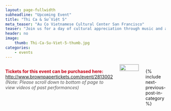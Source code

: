 ```yaml
---
layout: page-fullwidth
subheadline: "Upcoming Event"
title: "Thi Ca & Sử Việt 5"
meta_teaser: "Au Co Vietnamese Cultural Center San Francisco"
teaser: "Join us for a day of cultural appreciation through music and arts presented by the Au Co Vietnamese Cultural Center and Auco Productions. This rich program will include singing, dancing,folk opera excerpts, and musical performances ..."
header: no
image:
    thumb: Thi-Ca-Su-Viet-5-thumb.jpg
categories:
    - events
---
```

<!--more-->
<div class="small-12 columns" style="padding: 0px; border-bottom: none;" markdown="1">

<span style="color: #C70216; font-weight: bold;">Tickets for this event can be purchased here:</span> <a href="http://www.brownpapertickets.com/event/2813002" target="_blank">http://www.brownpapertickets.com/event/2813002</a><br />
<span style="color: #555; font-style: italic;">(Note: Please scroll down to bottom of page to view videos of past performances)</span>

<img width="100%" style="border: 1px solid #cccccc;" src="{{ site.baseurl }}/images/Thi-Ca-Su-Viet-5-2017.jpg">

<!--
<table style="border-color: #cccccc; margin-left: auto; margin-right: auto;" border="1" width="100%">
<tbody>
<tr style="padding: 2rem 0.625rem 0.5625rem 0.625rem">
<td align="center" style="padding: 2rem 0.625rem 0.5625rem 0.625rem">
<p style="text-align: center;"><iframe style="border:1px solid #cccccc" src="https://www.youtube.com/embed/-K26gMM9wY0" width="560" height="315" frameborder="0" allowfullscreen=""></iframe></p>
</td>
</tr>
</tbody>
</table>

<table style="border-color: #cccccc; margin-left: auto; margin-right: auto;" border="1" width="100%">
<tbody>
<tr style="padding: 2rem 0.625rem 0.5625rem 0.625rem">
<td align="center" style="padding: 2rem 0.625rem 0.5625rem 0.625rem">
<p style="text-align: center;"><iframe style="border:1px solid #cccccc" src="https://www.youtube.com/embed/fBNladQF_kg" width="560" height="315" frameborder="0" allowfullscreen=""></iframe></p>
</td>
</tr>
</tbody>
</table>
-->

{% include next-previous-post-in-category %}

</div>
